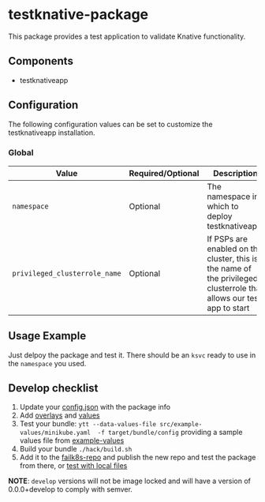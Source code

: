 # testknative-package

This package provides a test application to validate Knative functionality.

## Components

* testknativeapp

## Configuration

The following configuration values can be set to customize the testknativeapp installation.

### Global

| Value | Required/Optional | Description |
|-------|-------------------|-------------|
| `namespace` | Optional | The namespace in which to deploy testknativeapp. |
| `privileged_clusterrole_name` | Optional | If PSPs are enabled on the cluster, this is the name of the privileged clusterrole that allows our test app to start |


## Usage Example

Just delpoy the package and test it. There should be an `ksvc` ready to use in the `namespace` you used. 

## Develop checklist

1. Update your [config.json](./config.json) with the package info
2. Add [overlays](./src/bundle/config/overlays/) and [values](./src/bundle/config/values.yaml)
3. Test your bundle: `ytt --data-values-file src/example-values/minikube.yaml  -f target/bundle/config` providing a sample values file from [example-values](./src/examples-values/)
4. Build your bundle `./hack/build.sh`
5. Add it to the [failk8s-repo](https://github.com/failk8s-packages/failk8s-repo) and publish the new repo and test the package from there, or [test with local files](./target/test)

**NOTE**: `develop` versions will not be image locked and will have a version of 0.0.0+develop to comply with semver.